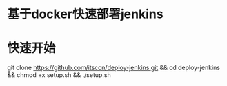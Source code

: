 # 基于docker快速部署jenkins

# 快速开始
 git clone https://github.com/itsccn/deploy-jenkins.git && cd deploy-jenkins && chmod +x setup.sh && ./setup.sh

